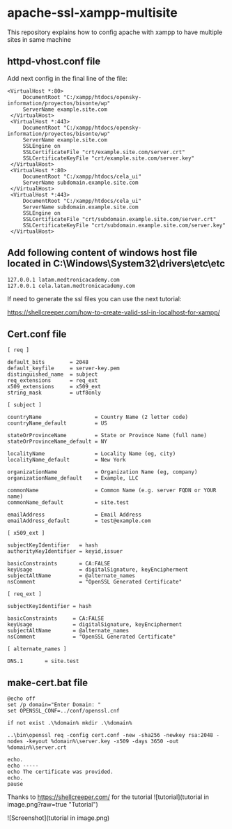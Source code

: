 # apache-ssl-xampp-multisite
This repository explains how to config apache with xampp to have multiple sites in same machine

## httpd-vhost.conf file

Add next config in the final line of the file:

```
<VirtualHost *:80>
     DocumentRoot "C:/xampp/htdocs/opensky-information/proyectos/bisonte/wp"
     ServerName example.site.com
 </VirtualHost>
 <VirtualHost *:443>
     DocumentRoot "C:/xampp/htdocs/opensky-information/proyectos/bisonte/wp"
     ServerName example.site.com
     SSLEngine on
     SSLCertificateFile "crt/example.site.com/server.crt"
     SSLCertificateKeyFile "crt/example.site.com/server.key"
 </VirtualHost>
 <VirtualHost *:80>
     DocumentRoot "C:/xampp/htdocs/cela_ui"
     ServerName subdomain.example.site.com 
 </VirtualHost>
 <VirtualHost *:443>
     DocumentRoot "C:/xampp/htdocs/cela_ui"
     ServerName subdomain.example.site.com
     SSLEngine on
     SSLCertificateFile "crt/subdomain.example.site.com/server.crt"
     SSLCertificateKeyFile "crt/subdomain.example.site.com/server.key"
 </VirtualHost>
```

## Add following content of windows host file located in C:\Windows\System32\drivers\etc\etc

```
127.0.0.1 latam.medtronicacademy.com
127.0.0.1 cela.latam.medtronicacademy.com
```

If need to generate the ssl files you can use the next tutorial:

https://shellcreeper.com/how-to-create-valid-ssl-in-localhost-for-xampp/

## Cert.conf file

```
[ req ]

default_bits        = 2048
default_keyfile     = server-key.pem
distinguished_name  = subject
req_extensions      = req_ext
x509_extensions     = x509_ext
string_mask         = utf8only

[ subject ]

countryName                 = Country Name (2 letter code)
countryName_default         = US

stateOrProvinceName         = State or Province Name (full name)
stateOrProvinceName_default = NY

localityName                = Locality Name (eg, city)
localityName_default        = New York

organizationName            = Organization Name (eg, company)
organizationName_default    = Example, LLC

commonName                  = Common Name (e.g. server FQDN or YOUR name)
commonName_default          = site.test

emailAddress                = Email Address
emailAddress_default        = test@example.com

[ x509_ext ]

subjectKeyIdentifier   = hash
authorityKeyIdentifier = keyid,issuer

basicConstraints       = CA:FALSE
keyUsage               = digitalSignature, keyEncipherment
subjectAltName         = @alternate_names
nsComment              = "OpenSSL Generated Certificate"

[ req_ext ]

subjectKeyIdentifier = hash

basicConstraints     = CA:FALSE
keyUsage             = digitalSignature, keyEncipherment
subjectAltName       = @alternate_names
nsComment            = "OpenSSL Generated Certificate"

[ alternate_names ]

DNS.1       = site.test
```

## make-cert.bat file
```
@echo off
set /p domain="Enter Domain: "
set OPENSSL_CONF=../conf/openssl.cnf

if not exist .\%domain% mkdir .\%domain%

..\bin\openssl req -config cert.conf -new -sha256 -newkey rsa:2048 -nodes -keyout %domain%\server.key -x509 -days 3650 -out %domain%\server.crt

echo.
echo -----
echo The certificate was provided.
echo.
pause
```

Thanks to https://shellcreeper.com/ for the tutorial
![tutorial](tutorial in image.png?raw=true "Tutorial")

![Screenshot](tutorial in image.png)
